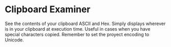 # Clipboard Examiner

See the contents of your clipboard ASCII and Hex. Simply displays wherever is in your clipboard at execution time. Useful in cases when you have special characters copied.
Remember to set the proyect encoding to Unicode.
